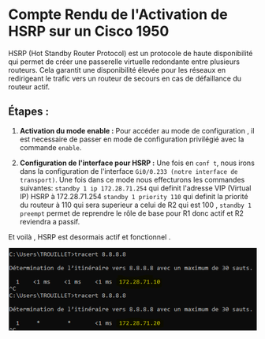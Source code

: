 # Compte Rendu de l'Activation de HSRP sur un Cisco 1950
HSRP (Hot Standby Router Protocol) est un protocole de haute disponibilité qui permet de créer une passerelle virtuelle redondante entre plusieurs routeurs. Cela garantit une disponibilité élevée pour les réseaux en redirigeant le trafic vers un routeur de secours en cas de défaillance du routeur actif.
## Étapes :

1. **Activation du mode enable :** Pour accéder au mode de configuration , il est necessaire de passer en mode de configuration privilégié avec la commande `enable`.

2. **Configuration de l'interface pour HSRP :** Une fois en `conf t`, nous irons dans la configuration de l'interface `Gi0/0.233 (notre interface de transport)`. Une fois dans ce mode nous effecturons les commandes suivantes:
`standby 1 ip 172.28.71.254` qui definit l'adresse VIP (Virtual IP) HSRP à 172.28.71.254 `standby 1 priority 110` qui definit la priorité du routeur à 110 qui sera superieur a celui de R2 qui est 100 , `standby 1 preempt` permet de reprendre le rôle de base pour R1 donc actif et R2 reviendra a passif.

Et voilà , HSRP est desormais actif et fonctionnel .

![image de HSRP qui fonctionne](./img/hsrp.PNG)

